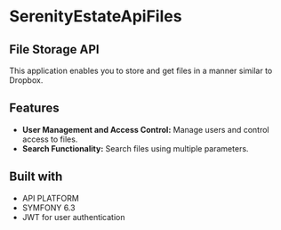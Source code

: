 # SerenityEstateApiFiles
## File Storage API

This application enables you to store and get files in a manner similar to Dropbox.

## Features

- **User Management and Access Control:** Manage users and control access to files.
- **Search Functionality:** Search files using multiple parameters.

## Built with

- API PLATFORM
- SYMFONY 6.3
- JWT for user authentication
